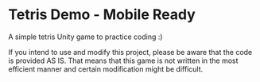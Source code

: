 # Tetris Demo - Mobile Ready
A simple tetris Unity game to practice coding :)

If you intend to use and modify this project, please be aware that the code is provided AS IS. That means that this game is not written in the most efficient manner and certain modification might be difficult.
